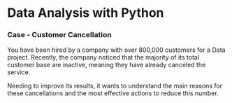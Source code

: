 # Data Analysis with Python

### Case - Customer Cancellation

You have been hired by a company with over 800,000 customers for a Data project. Recently, the company noticed that the majority of its total customer base are inactive, meaning they have already canceled the service.

Needing to improve its results, it wants to understand the main reasons for these cancellations and the most effective actions to reduce this number.
